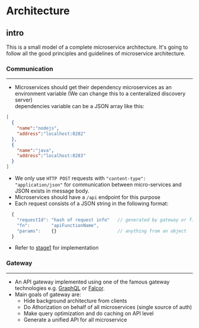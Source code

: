 # Architecture

## intro 
This is a small model of a complete microservice architecture.
It's going to follow all the good principles and guidelines of microservice architecture.

### Communication  
  ---
  - Microservices should get their dependency microservices as an environment variable (We can change this to a centeralized discovery server)  
    dependencies variable can be a JSON array like this:
```json
[
  {
    "name":"nodejs",
    "address":"localhost:8282"
  },
  {
    "name":"java",
    "address":"localhost:8283"
  }
]
```
  - We only use `HTTP POST` requests with `"content-type": "application/json"` for communication between micro-services and JSON exists in message body.
  - Microservices should have a `/api` endpoint for this purpose 
  - Each request consists of a JSON string in the following format:   
```javascript
  {
    "requestId": "hash of request info"   // generated by gateway or first microservice that gets the request
    "fn":        "apiFunctionName",
    "params":    {}                       // anything from an object
  }
```
  - Refer to [stage1](https://github.com/FutureRose/Architecture/blob/master/Stage1%20-%20Communication.md) for implementation

### Gateway  
  ---
  - An API gateway implemented using one of the famous gateway technologies e.g. [GraphQL](http://graphql.org/docs/getting-started/) or [Falcor](https://netflix.github.io/falcor/).
  - Main goals of gateway are:
    - Hide background architecture from clients
    - Do Athorization on behalf of all microservices (single source of auth)
    - Make query optimization and do caching on API level
    - Generate a unified API for all microservice
